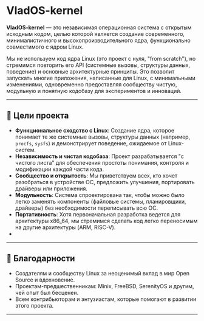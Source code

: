 # VladOS-kernel

**VladOS-kernel** — это независимая операционная система с открытым исходным кодом, целью которой является создание современного, минималистичного и высокопроизводительного ядра, функционально совместимого с ядром Linux.

Мы не используем код ядра Linux (это проект с нуля, "from scratch"), но стремимся повторить его API (системные вызовы, структуры данных, поведение) и основные архитектурные принципы. Это позволит запускать многие приложения, написанные для Linux, с минимальными изменениями, одновременно предоставляя сообществу чистую, модульную и понятную кодобазу для экспериментов и инноваций.

---

## 🎯 Цели проекта

*   **Функциональное сходство с Linux**: Создание ядра, которое понимает те же системные вызовы, структуры данных (например, `procfs`, `sysfs`) и демонстрирует поведение, ожидаемое от Linux-систем.
*   **Независимость и чистая кодобаза**: Проект разрабатывается "с чистого листа" для обеспечения простоты понимания, контроля и модификации каждой части кода.
*   **Сообщество и открытость**: Мы приветствуем всех, кто хочет разобраться в устройстве ОС, предложить улучшения, портировать драйверы или приложения.
*   **Модульность**: Система спроектирована так, чтобы можно было легко заменять компоненты (файловые системы, планировщики, драйверы) без необходимости переписывать всю ОС.
*   **Портативность**: Хотя первоначальная разработка ведется для архитектуры x86_64, мы стремимся сделать код легко переносимым на другие архитектуры (ARM, RISC-V).
*

---

## 🙏 Благодарности

*   Создателям и сообществу Linux за неоценимый вклад в мир Open Source и вдохновение.
*   Проектам-предшественникам: Minix, FreeBSD, SerenityOS и другим, чей опыт был бесценен.
*   Всем контрибьюторам и энтузиастам, которые помогают в развитии этого проекта.

---
